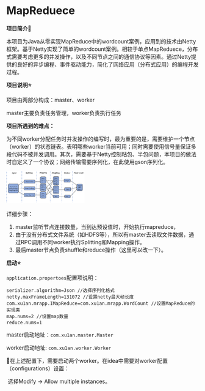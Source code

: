 # MapReduece
**项目简介:star2:**

本项目为Java从零实现MapReduce中的wordcount案例，应用到的技术由Netty框架。基于Netty实现了简单的wordcount案例。相较于单点MapReduece，分布式需要考虑更多的并发操作，以及不同节点之间的通信协议等因素。通过Netty提供的良好的异步编程、事件驱动能力，简化了网络应用（分布式应用）的编程开发过程。

**项目说明:star:**

项目由两部分构成：master、worker

master主要负责任务管理，worker负责执行任务

**项目所遇到的难点：**

为不同worker分配任务时并发操作的编写时，最为重要的是，需要维护一个节点（worker）的状态链表。表明哪些worker当前可用；同时需要使用信号量保证多段代码不被并发调用。其次，需要基于Netty控制粘包、半包问题，本项目的做法时自定义了一个协议；网络传输需要序列化，在此使用gson序列化。

<img src=".\picture\流程图.png" style="zoom:20%;" />

详细步骤：

1. master监听节点连接数量，当到达预设值时，开始执行mapreduce，
2. 由于没有分布式文件系统（如HDFS等），所以有master去读取文件数据，通过RPC调用不同worker执行Splitting和Mapping操作。
3. 最后master节点负责shuffle和reduce操作（这里可以改一下）。

**启动:star:**

`application.propertoes`配置项说明：

```properties
serializer.algorithm=Json //选择序列化格式
netty.maxFrameLength=131072 //设置netty最大帧长度
com.xu1an.mrapp.IMapReduce=com.xu1an.mrapp.WordCount //设置MapReduce的实现类
map.nums=2 //设置map数量
reduce.nums=1
```

master启动地址：`com.xu1an.master.Master`

worker启动地址: `com.xu1an.worker.Worker`

:high_brightness:在上述配置下，需要启动两个worker。在idea中需要对worker配置（configurations）设置：

​	选择Modify -> Allow multiple instances。

